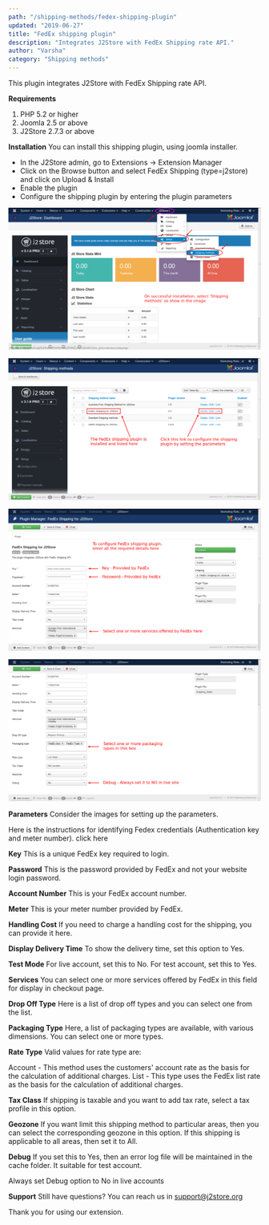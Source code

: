 ```yaml
---
path: "/shipping-methods/fedex-shipping-plugin"
updated: "2019-06-27"
title: "FedEx shipping plugin"
description: "Integrates J2Store with FedEx Shipping rate API."
author: "Varsha"
category: "Shipping methods"
---
```


This plugin integrates J2Store with FedEx Shipping rate API.

**Requirements**

1. PHP 5.2 or higher
2. Joomla 2.5 or above
3. J2Store 2.7.3 or above

**Installation**
You can install this shipping plugin, using joomla installer.

* In the J2Store admin, go to Extensions -> Extension Manager
* Click on the Browse button and select FedEx Shipping (type=j2store) and click on Upload & Install
* Enable the plugin
* Configure the shipping plugin by entering the plugin parameters

![fedex](../../images/shipping-methods/Fedex-shipping/aus-ship-doc-1.png)

![shipping](../../images/shipping-methods/Fedex-shipping/fedex-ship-method-list.png)

![config](../../images/shipping-methods/Fedex-shipping/fedex-ship-config-1.png)

![config2](../../images/shipping-methods/Fedex-shipping/fedex-ship-config-2.png)

**Parameters**
Consider the images for setting up the parameters.

Here is the instructions for identifying Fedex credentials (Authentication key and meter number). <link-text url =¨https://support.shippingeasy.com/hc/en-us/articles/203087899-How-do-I-find-my-FedEx-Meter-Number-¨ target = ¨_blank¨ rel = ¨noopener¨> click here </link-text>

**Key**
This is a unique FedEx key required to login.

**Password**
This is the password provided by FedEx and not your website login password.

**Account Number**
This is your FedEx account number.

**Meter**
This is your meter number provided by FedEx.

**Handling Cost**
If you need to charge a handling cost for the shipping, you can provide it here.

**Display Delivery Time**
To show the delivery time, set this option to Yes.

**Test Mode**
For live account, set this to No. For test account, set this to Yes.

**Services**
You can select one or more services offered by FedEx in this field for display in checkout page.

**Drop Off Type**
Here is a list of drop off types and you can select one from the list.

**Packaging Type**
Here, a list of packaging types are available, with various dimensions. You can select one or more types.

**Rate Type**
Valid values for rate type are:

Account - This method uses the customers' account rate as the basis for the calculation of additional charges.
List - This type uses the FedEx list rate as the basis for the calculation of additional charges.

**Tax Class**
If shipping is taxable and you want to add tax rate, select a tax profile in this option.

**Geozone**
If you want limit this shipping method to particular areas, then you can select the corresponding geozone in this option. If this shipping is applicable to all areas, then set it to All.

**Debug**
If you set this to Yes, then an error log file will be maintained in the cache folder. It suitable for test account.

Always set Debug option to No in live accounts

**Support**
Still have questions? You can reach us in support@j2store.org

Thank you for using our extension.